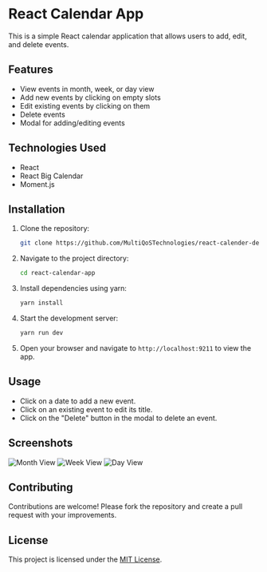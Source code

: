# React Calendar App

This is a simple React calendar application that allows users to add, edit, and delete events.

## Features

- View events in month, week, or day view
- Add new events by clicking on empty slots
- Edit existing events by clicking on them
- Delete events
- Modal for adding/editing events

## Technologies Used

- React
- React Big Calendar
- Moment.js

## Installation

1. Clone the repository:

    ```bash
    git clone https://github.com/MultiQoSTechnologies/react-calender-demo.git
    ```    

2. Navigate to the project directory:

    ```bash
    cd react-calendar-app
    ```
    
3. Install dependencies using yarn:

    ```bash
    yarn install
    ```    

4. Start the development server:

    ```bash
    yarn run dev
    ```

5. Open your browser and navigate to `http://localhost:9211` to view the app.



## Usage

- Click on a date to add a new event.
- Click on an existing event to edit its title.
- Click on the "Delete" button in the modal to delete an event.

## Screenshots

![Month View](screenshots/month-view.png)
![Week View](screenshots/week-view.png)
![Day View](screenshots/day-view.png)

## Contributing

Contributions are welcome! Please fork the repository and create a pull request with your improvements.

## License

This project is licensed under the [MIT License](LICENSE).
